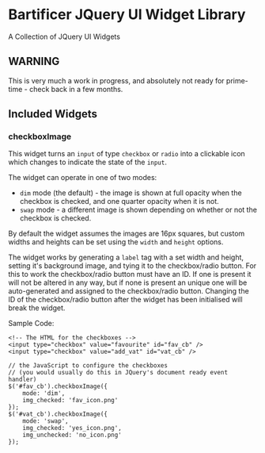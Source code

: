 # Bartificer JQuery UI Widget Library
A Collection of JQuery UI Widgets

## WARNING
This is very much a work in progress, and absolutely not ready for prime-time - check back in a few months.

## Included Widgets

### checkboxImage

This widget turns an `input` of type `checkbox` or `radio` into a clickable icon which changes to indicate the state of the `input`.

The widget can operate in one of two modes:
* `dim` mode (the default) - the image is shown at full opacity when the checkbox is checked, and one quarter opacity when it is not.
* `swap` mode - a different image is shown depending on whether or not the checkbox is checked.

By default the widget assumes the images are 16px squares, but custom widths and heights can be set using the `width` and `height` options.

The widget works by generating a `label` tag with a set width and height, setting it's background image, and tying it to the checkbox/radio button. For this to work the checkbox/radio button must have an ID. If one is present it will not be altered in any way, but if none is present an unique one will be auto-generated and assigned to the checkbox/radio button. Changing the ID of the checkbox/radio button after the widget has been initialised will break the widget.

Sample Code:

    <!-- The HTML for the checkboxes -->
    <input type="checkbox" value="favourite" id="fav_cb" />
    <input type="checkbox" value="add_vat" id="vat_cb" />
    
    // the JavaScript to configure the checkboxes
    // (you would usually do this in JQuery's document ready event handler)
    $('#fav_cb').checkboxImage({
        mode: 'dim',
        img_checked: 'fav_icon.png'
    });
    $('#vat_cb').checkboxImage({
        mode: 'swap',
        img_checked: 'yes_icon.png',
        img_unchecked: 'no_icon.png'
    });
